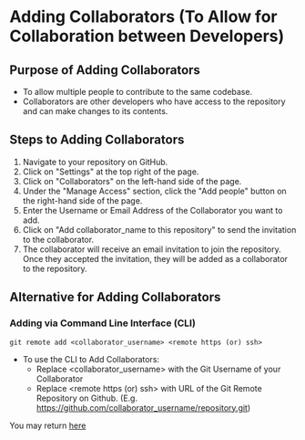 # Adding Collaborators (To Allow for Collaboration between Developers)

## Purpose of Adding Collaborators
*  To allow multiple people to contribute to the same codebase. 
*  Collaborators are other developers who have access to the repository and can make changes to its contents.

## Steps to Adding Collaborators
1. Navigate to your repository on GitHub.
2. Click on "Settings" at the top right of the page.
3. Click on "Collaborators" on the left-hand side of the page.
4. Under the "Manage Access" section, click the "Add people" button on the right-hand side of the page.
5. Enter the Username or Email Address of the Collaborator you want to add.
7. Click on "Add collaborator_name to this repository" to send the invitation to the collaborator.
8. The collaborator will receive an email invitation to join the repository. Once they accepted the invitation, they will be added as a collaborator to the repository. 

## Alternative for Adding Collaborators
### Adding via Command Line Interface (CLI)
    
```
git remote add <collaborator_username> <remote https (or) ssh>
```
* To use the CLI to Add Collaborators:
    * Replace <collaborator_username> with the Git Username of your Collaborator
    * Replace <remote https (or) ssh> with URL of the Git Remote Repository on Github. (E.g. https://github.com/collaborator_username/repository.git)

You may return [here](../../README.md#2-getting-started---initialise-a-repository-for-the-project-create-a-shared-folder-for-collaboration)